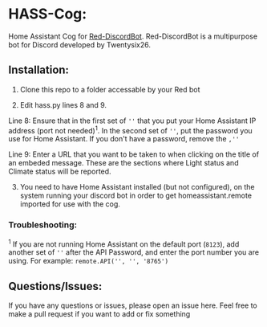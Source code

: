 # HASS-Cog:
Home Assistant Cog for [Red-DiscordBot](https://github.com/Cog-Creators/Red-DiscordBot). Red-DiscordBot is a multipurpose bot for Discord developed by Twentysix26.

## Installation:
1) Clone this repo to a folder accessable by your Red bot

2) Edit hass.py lines 8 and 9.

Line 8: Ensure that in the first set of `''` that you put your Home Assistant IP address (port not needed)<sup>1</sup>. In the second set of `''`, put the password you use for Home Assistant. If you don't have a password, remove the `,''`

Line 9: Enter a URL that you want to be taken to when clicking on the title of an embeded message. These are the sections where Light status and Climate status will be reported.

3) You need to have Home Assistant installed (but not configured), on the system running your discord bot in order to get homeassistant.remote imported for use with the cog.

### Troubleshooting:
<sup>1</sup> If you are not running Home Assistant on the default port (`8123`), add another set of `''` after the API Password, and enter the port number you are using. For example: `remote.API('', '', '8765')` 

## Questions/Issues:
If you have any questions or issues, please open an issue here. Feel free to make a pull request if you want to add or fix something
